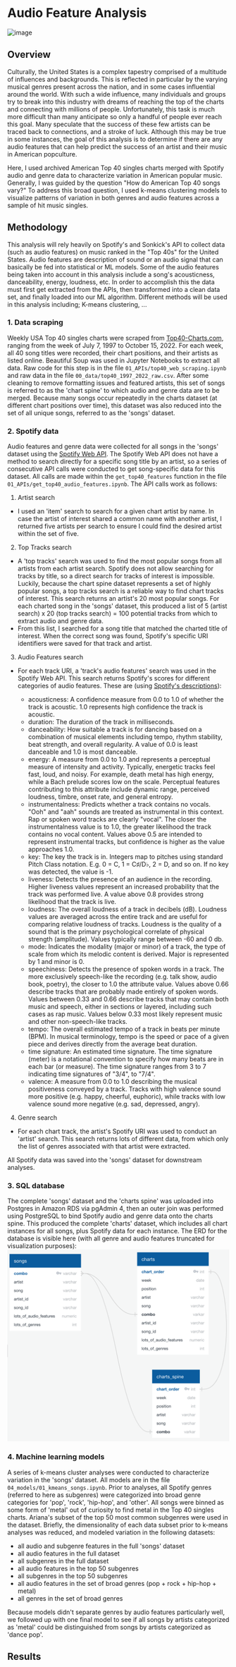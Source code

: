 # Audio Feature Analysis

![image](https://user-images.githubusercontent.com/106290364/195472062-86801749-b7c3-4910-a702-d11afe7da5be.png)

## Overview 

Culturally, the United States is a complex tapestry comprised of a multitude of influences and backgrounds. This is reflected in particular by the varying musical genres present across the nation, and in some cases influential around the world. With such a wide influence, many individuals and groups try to break into this industry with dreams of reaching the top of the charts and connecting with millions of people. Unfortunately, this task is much more difficult than many anticipate so only a handful of people ever reach this goal. Many speculate that the success of these few artists can be traced back to connections, and a stroke of luck. Although this may be true in some instances, the goal of this analysis is to determine if there are any audio features that can help predict the success of an artist and their music in American popculture. 

Here, I used archived American Top 40 singles charts merged with Spotify audio and genre data to characterize variation in American 
popular music. Generally, I was guided by the question "How do American Top 40 songs vary?" To address this broad question, I used
k-means clustering models to visualize patterns of variation in both genres and audio features across a sample of hit music singles.

## Methodology

This analysis will rely heavily on Spotify's and Sonkick's API to collect data (such as audio features) on music ranked in the "Top 40s" for the United States. Audio features are description of sound or an audio signal that can basically be fed into statistical or ML models. Some of the audio features being taken into account in this analysis include a song's acousticness, danceability, energy, loudness, etc. In order to accomplish this the data must first get extracted from the APIs, then transformed into a clean data set, and finally loaded into our ML algorithm. Different methods will be used in this analysis including; K-means clustering, ...

### 1. Data scraping

Weekly USA Top 40 singles charts were scraped from [Top40-Charts.com](https://top40-charts.com/), ranging from the week of July 7, 1997
to October 15, 2022. For each week, all 40 song titles were recorded, their chart positions, and their artists as listed online. Beautiful Soup was used in Jupyter Notebooks to extract all data. Raw code for this step is in the file ```01_APIs/top40_web_scraping.ipynb```
and raw data in the file ```00_data/top40_1997_2022_raw.csv```. After some cleaning to remove formatting issues and featured artists,
this set of songs is referred to as the 'chart spine' to which audio and genre data are to be merged. Because many songs occur repeatedly
in the charts dataset (at different chart positions over time), this dataset was also reduced into the set of all unique songs, referred to
as the 'songs' dataset.

### 2. Spotify data

Audio features and genre data were collected for all songs in the 'songs' dataset using the 
[Spotify Web API](https://developer.spotify.com/documentation/web-api/). The Spotify Web API does not have a method to search directly for 
a specific song title by an artist, so a series of consecutive API calls were conducted to get song-specific data for this dataset. All calls are 
made within the ```get_top40_features``` function in the file ```01_APIs/get_top40_audio_features.ipynb```. The API calls work as follows:

1. Artist search
- I used an 'item' search to search for a given chart artist by name. In case the artist of interest shared a common name with another artist,
I returned five artists per search to ensure I could find the desired artist within the set of five. 

2. Top Tracks search
- A 'top tracks' search was used to find the most popular songs from all artists from each artist search. Spotify does not allow searching for tracks
by title, so a direct search for tracks of interest is impossible. Luckily, because the chart spine dataset represents a set of highly popular
songs, a top tracks search is a reliable way to find chart tracks of interest. This search returns an artist's 20 most popular songs. For each
charted song in the 'songs' dataset, this produced a list of 5 (artist search) x 20 (top tracks search) = 100 potential tracks from which to extract
audio and genre data. 
- From this list, I searched for a song title that matched the charted title of interest. When the correct song was found, Spotify's
specific URI identifiers were saved for that track and artist.

3. Audio Features search
- For each track URI, a 'track's audio features' search was used in the Spotify Web API. This search returns Spotify's scores for different 
categories of audio features. These are (using [Spotify's descriptions](https://developer.spotify.com/documentation/web-api/reference/#/operations/get-audio-features)):

	- acousticness: A confidence measure from 0.0 to 1.0 of whether the track is acoustic. 1.0 represents high confidence the track is acoustic.
	- duration: The duration of the track in milliseconds.
	- danceability: How suitable a track is for dancing based on a combination of musical elements including tempo, rhythm stability, beat strength, and overall regularity. A value of 0.0 is least danceable and 1.0 is most danceable.
	- energy: A measure from 0.0 to 1.0 and represents a perceptual measure of intensity and activity. Typically, energetic tracks feel fast, loud, and noisy. For example, death metal has high energy, while a Bach prelude scores low 
	on the scale. Perceptual features contributing to this attribute include dynamic range, perceived loudness, timbre, onset rate, and general entropy.
	- instrumentalness: Predicts whether a track contains no vocals. "Ooh" and "aah" sounds are treated as instrumental in this context. Rap or spoken word tracks are clearly "vocal". The closer the instrumentalness value is to 1.0, 
	the greater likelihood the track contains no vocal content. Values above 0.5 are intended to represent instrumental tracks, but confidence is higher as the value approaches 1.0.
	- key: The key the track is in. Integers map to pitches using standard Pitch Class notation. E.g. 0 = C, 1 = C♯/D♭, 2 = D, and so on. If no key was detected, the value is -1.
	- liveness: Detects the presence of an audience in the recording. Higher liveness values represent an increased probability that the track was performed live. A value above 0.8 provides strong likelihood that the track is live.
	- loudness: The overall loudness of a track in decibels (dB). Loudness values are averaged across the entire track and are useful for comparing relative loudness of tracks. Loudness is the quality of a sound that is the 
	primary psychological correlate of physical strength (amplitude). Values typically range between -60 and 0 db.
	- mode: Indicates the modality (major or minor) of a track, the type of scale from which its melodic content is derived. Major is represented by 1 and minor is 0.
	- speechiness: Detects the presence of spoken words in a track. The more exclusively speech-like the recording (e.g. talk show, audio book, poetry), the closer to 1.0 the attribute value. Values above 0.66 describe tracks that are 
	probably made entirely of spoken words. Values between 0.33 and 0.66 describe tracks that may contain both music and speech, either in sections or layered, including such cases as rap music. Values below 0.33 most likely represent 
	music and other non-speech-like tracks.
	- tempo: The overall estimated tempo of a track in beats per minute (BPM). In musical terminology, tempo is the speed or pace of a given piece and derives directly from the average beat duration.
	- time signature: An estimated time signature. The time signature (meter) is a notational convention to specify how many beats are in each bar (or measure). The time signature ranges from 3 to 7 indicating time signatures of "3/4", to "7/4".
	- valence: A measure from 0.0 to 1.0 describing the musical positiveness conveyed by a track. Tracks with high valence sound more positive (e.g. happy, cheerful, euphoric), while tracks with low valence sound more negative (e.g. sad, depressed, angry).

4. Genre search
- For each chart track, the artist's Spotify URI was used to conduct an 'artist' search. This search returns lots of different data, from which only
the list of genres associated with that artist were extracted. 

All Spotify data was saved into the 'songs' dataset for downstream analyses.

### 3. SQL database

The complete 'songs' dataset and the 'charts spine' was uploaded into Postgres in Amazon RDS via pgAdmin 4, then an outer join was performed using PostgreSQL to bind Spotify audio and genre data onto the charts spine. This produced the complete 'charts' dataset, which includes all chart instances for all songs, plus Spotify data for each instance.
The ERD for the database is visible here (with all genre and audio features truncated for visualization purposes):
![](03_sql/top40_ERD.png)

### 4. Machine learning models

A series of k-means cluster analyses were conducted to characterize variation in the 'songs' dataset. All models are in the file ```04_models/01_kmeans_songs.ipynb```.
Prior to analyses, all Spotify genres (referred to here as subgenres) were categorized into broad genre categories for 'pop', 'rock', 'hip-hop', and 'other'. All songs were binned  as some form of 'metal' out of curiosity to find metal in the Top 40 singles charts. Ariana's subset of the 
top 50 most common subgenres were used in the dataset. Briefly, the dimensionality of each data subset prior to k-means analyses was reduced, and modeled 
variation in the following datasets:

- all audio and subgenre features in the full 'songs' dataset
- all audio features in the full dataset
- all subgenres in the full dataset
- all audio features in the top 50 subgenres
- all subgenres in the top 50 subgenres
- all audio features in the set of broad genres (pop + rock + hip-hop + metal)
- all genres in the set of broad genres

Because models didn't separate genres by audio features particularly well, we followed up with one final model to see if all songs by artists categorized as 'metal'
could be distinguished from songs by artists categorized as 'dance pop'. 

## Results
